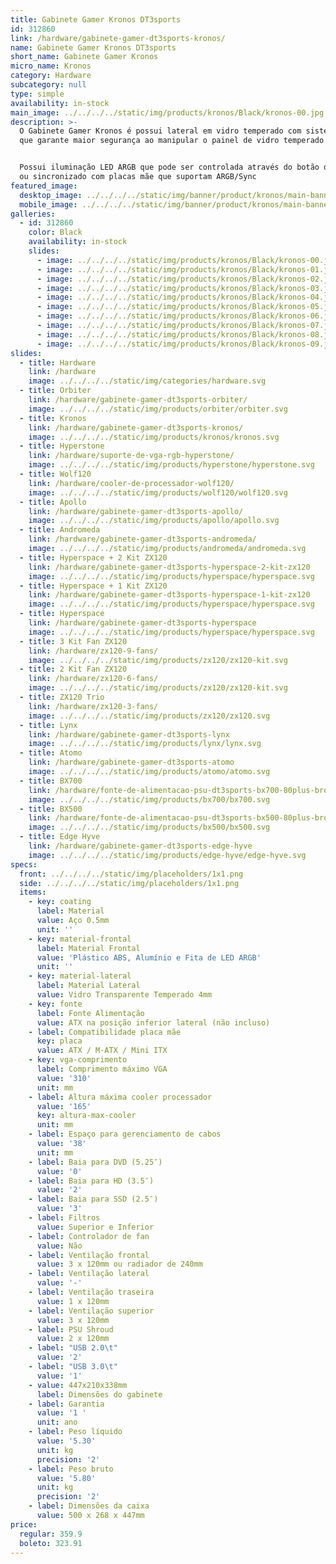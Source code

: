 ```yaml
---
title: Gabinete Gamer Kronos DT3sports
id: 312860
link: /hardware/gabinete-gamer-dt3sports-kronos/
name: Gabinete Gamer Kronos DT3sports
short_name: Gabinete Gamer Kronos
micro_name: Kronos
category: Hardware
subcategory: null
type: simple
availability: in-stock
main_image: ../../../../static/img/products/kronos/Black/kronos-00.jpg
description: >-
  O Gabinete Gamer Kronos é possui lateral em vidro temperado com sistema slide,
  que garante maior segurança ao manipular o painel de vidro temperado.


  Possui iluminação LED ARGB que pode ser controlada através do botão dedicado
  ou sincronizado com placas mãe que suportam ARGB/Sync
featured_image:
  desktop_image: ../../../../static/img/banner/product/kronos/main-banner__desktop.jpg
  mobile_image: ../../../../static/img/banner/product/kronos/main-banner__desktop.jpg
galleries:
  - id: 312860
    color: Black
    availability: in-stock
    slides:
      - image: ../../../../static/img/products/kronos/Black/kronos-00.jpg
      - image: ../../../../static/img/products/kronos/Black/kronos-01.jpg
      - image: ../../../../static/img/products/kronos/Black/kronos-02.jpg
      - image: ../../../../static/img/products/kronos/Black/kronos-03.jpg
      - image: ../../../../static/img/products/kronos/Black/kronos-04.jpg
      - image: ../../../../static/img/products/kronos/Black/kronos-05.jpg
      - image: ../../../../static/img/products/kronos/Black/kronos-06.jpg
      - image: ../../../../static/img/products/kronos/Black/kronos-07.jpg
      - image: ../../../../static/img/products/kronos/Black/kronos-08.jpg
      - image: ../../../../static/img/products/kronos/Black/kronos-09.jpg
slides:
  - title: Hardware
    link: /hardware
    image: ../../../../static/img/categories/hardware.svg
  - title: Orbiter
    link: /hardware/gabinete-gamer-dt3sports-orbiter/
    image: ../../../../static/img/products/orbiter/orbiter.svg
  - title: Kronos
    link: /hardware/gabinete-gamer-dt3sports-kronos/
    image: ../../../../static/img/products/kronos/kronos.svg
  - title: Hyperstone
    link: /hardware/suporte-de-vga-rgb-hyperstone/
    image: ../../../../static/img/products/hyperstone/hyperstone.svg
  - title: Wolf120
    link: /hardware/cooler-de-processador-wolf120/
    image: ../../../../static/img/products/wolf120/wolf120.svg
  - title: Apollo
    link: /hardware/gabinete-gamer-dt3sports-apollo/
    image: ../../../../static/img/products/apollo/apollo.svg
  - title: Andromeda
    link: /hardware/gabinete-gamer-dt3sports-andromeda/
    image: ../../../../static/img/products/andromeda/andromeda.svg
  - title: Hyperspace + 2 Kit ZX120
    link: /hardware/gabinete-gamer-dt3sports-hyperspace-2-kit-zx120
    image: ../../../../static/img/products/hyperspace/hyperspace.svg
  - title: Hyperspace + 1 Kit ZX120
    link: /hardware/gabinete-gamer-dt3sports-hyperspace-1-kit-zx120
    image: ../../../../static/img/products/hyperspace/hyperspace.svg
  - title: Hyperspace
    link: /hardware/gabinete-gamer-dt3sports-hyperspace
    image: ../../../../static/img/products/hyperspace/hyperspace.svg
  - title: 3 Kit Fan ZX120
    link: /hardware/zx120-9-fans/
    image: ../../../../static/img/products/zx120/zx120-kit.svg
  - title: 2 Kit Fan ZX120
    link: /hardware/zx120-6-fans/
    image: ../../../../static/img/products/zx120/zx120-kit.svg
  - title: ZX120 Trio
    link: /hardware/zx120-3-fans/
    image: ../../../../static/img/products/zx120/zx120.svg
  - title: Lynx
    link: /hardware/gabinete-gamer-dt3sports-lynx
    image: ../../../../static/img/products/lynx/lynx.svg
  - title: Atomo
    link: /hardware/gabinete-gamer-dt3sports-atomo
    image: ../../../../static/img/products/atomo/atomo.svg
  - title: BX700
    link: /hardware/fonte-de-alimentacao-psu-dt3sports-bx700-80plus-bronze/
    image: ../../../../static/img/products/bx700/bx700.svg
  - title: BX500
    link: /hardware/fonte-de-alimentacao-psu-dt3sports-bx500-80plus-bronze/
    image: ../../../../static/img/products/bx500/bx500.svg
  - title: Edge Hyve
    link: /hardware/gabinete-gamer-dt3sports-edge-hyve
    image: ../../../../static/img/products/edge-hyve/edge-hyve.svg
specs:
  front: ../../../../static/img/placeholders/1x1.png
  side: ../../../../static/img/placeholders/1x1.png
  items:
    - key: coating
      label: Material
      value: Aço 0.5mm
      unit: ''
    - key: material-frontal
      label: Material Frontal
      value: 'Plástico ABS, Alumínio e Fita de LED ARGB'
      unit: ''
    - key: material-lateral
      label: Material Lateral
      value: Vidro Transparente Temperado 4mm
    - key: fonte
      label: Fonte Alimentação
      value: ATX na posição inferior lateral (não incluso)
    - label: Compatibilidade placa mãe
      key: placa
      value: ATX / M-ATX / Mini ITX
    - key: vga-comprimento
      label: Comprimento máximo VGA
      value: '310'
      unit: mm
    - label: Altura máxima cooler processador
      value: '165'
      key: altura-max-cooler
      unit: mm
    - label: Espaço para gerenciamento de cabos
      value: '38'
      unit: mm
    - label: Baia para DVD (5.25″)
      value: '0'
    - label: Baia para HD (3.5″)
      value: '2'
    - label: Baia para SSD (2.5″)
      value: '3'
    - label: Filtros
      value: Superior e Inferior
    - label: Controlador de fan
      value: Não
    - label: Ventilação frontal
      value: 3 x 120mm ou radiador de 240mm
    - label: Ventilação lateral
      value: '-'
    - label: Ventilação traseira
      value: 1 x 120mm
    - label: Ventilação superior
      value: 3 x 120mm
    - label: PSU Shroud
      value: 2 x 120mm
    - label: "USB 2.0\t"
      value: '2'
    - label: "USB 3.0\t"
      value: '1'
    - value: 447x210x338mm
      label: Dimensões do gabinete
    - label: Garantia
      value: '1 '
      unit: ano
    - label: Peso líquido
      value: '5.30'
      unit: kg
      precision: '2'
    - label: Peso bruto
      value: '5.80'
      unit: kg
      precision: '2'
    - label: Dimensões da caixa
      value: 500 x 268 x 447mm
price:
  regular: 359.9
  boleto: 323.91
---
```


